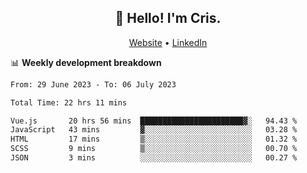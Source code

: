 
<h2 align="center">👋 Hello! I'm Cris.</h2>
<p align="center">
  <a href="https://www.criscunas.dev">Website</a> •
  <a href="https://www.linkedin.com/in/cristophercunas/">LinkedIn</a> 
</p>


📊 **Weekly development breakdown**
<!--START_SECTION:waka-->

```txt
From: 29 June 2023 - To: 06 July 2023

Total Time: 22 hrs 11 mins

Vue.js       20 hrs 56 mins  ███████████████████████▓░   94.43 %
JavaScript   43 mins         ▓░░░░░░░░░░░░░░░░░░░░░░░░   03.28 %
HTML         17 mins         ▒░░░░░░░░░░░░░░░░░░░░░░░░   01.32 %
SCSS         9 mins          ▒░░░░░░░░░░░░░░░░░░░░░░░░   00.70 %
JSON         3 mins          ░░░░░░░░░░░░░░░░░░░░░░░░░   00.27 %
```

<!--END_SECTION:waka-->
